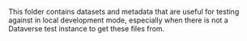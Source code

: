 This folder contains datasets and metadata that are useful for testing against in local development mode, especially when there is not a Dataverse test instance to get these files from.
